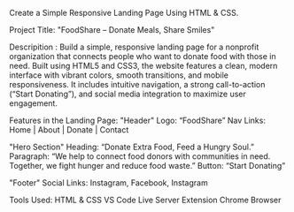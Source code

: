 Create a Simple Responsive Landing Page Using HTML & CSS.  

Project Title: "FoodShare – Donate Meals, Share Smiles"

Descripition : Build a simple, responsive landing page for a nonprofit organization that connects people who want to donate food with those in need. Built using HTML5 and CSS3, the website features a clean, modern interface with vibrant colors, smooth transitions, and mobile responsiveness. It includes intuitive navigation, a strong call-to-action (“Start Donating”), and social media integration to maximize user engagement. 

Features in the Landing Page:
"Header"
Logo: “FoodShare”
Nav Links: Home | About | Donate | Contact

"Hero Section"
Heading: “Donate Extra Food, Feed a Hungry Soul.”
Paragraph: “We help to connect food donors with communities in need. Together, we fight hunger and reduce food waste.”
Button: “Start Donating”

"Footer"
Social Links: Instagram, Facebook, Instagram

Tools Used:
HTML & CSS
VS Code
Live Server Extension
Chrome Browser



